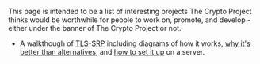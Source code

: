 This page is intended to be a list of interesting projects The Crypto Project thinks would be worthwhile for people to work on, promote, and develop - either under the banner of The Crypto Project or not.

 - A walkthough of [TLS](http://tools.ietf.org/html/rfc5054)-[SRP](http://en.wikipedia.org/wiki/TLS-SRP) including diagrams of how it works, [why it's better than alternatives](http://rdist.root.org/2010/09/08/clench-is-inferior-to-tlssrp/), and [how to set it up](/projects/bleeding/) on a server.

